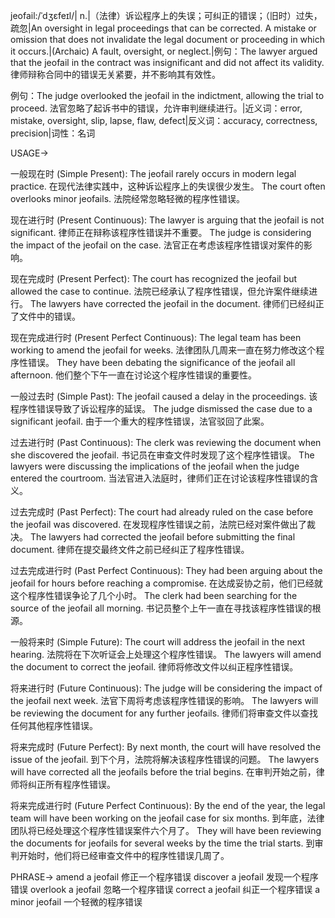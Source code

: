 jeofail:/ˈdʒɛfeɪl/| n.|（法律）诉讼程序上的失误；可纠正的错误；（旧时）过失，疏忽|An oversight in legal proceedings that can be corrected.  A mistake or omission that does not invalidate the legal document or proceeding in which it occurs.|(Archaic) A fault, oversight, or neglect.|例句：The lawyer argued that the jeofail in the contract was insignificant and did not affect its validity. 律师辩称合同中的错误无关紧要，并不影响其有效性。

例句：The judge overlooked the jeofail in the indictment, allowing the trial to proceed. 法官忽略了起诉书中的错误，允许审判继续进行。|近义词：error, mistake, oversight, slip, lapse, flaw, defect|反义词：accuracy, correctness, precision|词性：名词


USAGE->

一般现在时 (Simple Present):
The jeofail rarely occurs in modern legal practice.  在现代法律实践中，这种诉讼程序上的失误很少发生。
The court often overlooks minor jeofails. 法院经常忽略轻微的程序性错误。


现在进行时 (Present Continuous):
The lawyer is arguing that the jeofail is not significant.  律师正在辩称该程序性错误并不重要。
The judge is considering the impact of the jeofail on the case. 法官正在考虑该程序性错误对案件的影响。


现在完成时 (Present Perfect):
The court has recognized the jeofail but allowed the case to continue. 法院已经承认了程序性错误，但允许案件继续进行。
The lawyers have corrected the jeofail in the document. 律师们已经纠正了文件中的错误。


现在完成进行时 (Present Perfect Continuous):
The legal team has been working to amend the jeofail for weeks. 法律团队几周来一直在努力修改这个程序性错误。
They have been debating the significance of the jeofail all afternoon. 他们整个下午一直在讨论这个程序性错误的重要性。


一般过去时 (Simple Past):
The jeofail caused a delay in the proceedings.  该程序性错误导致了诉讼程序的延误。
The judge dismissed the case due to a significant jeofail.  由于一个重大的程序性错误，法官驳回了此案。


过去进行时 (Past Continuous):
The clerk was reviewing the document when she discovered the jeofail. 书记员在审查文件时发现了这个程序性错误。
The lawyers were discussing the implications of the jeofail when the judge entered the courtroom. 当法官进入法庭时，律师们正在讨论该程序性错误的含义。


过去完成时 (Past Perfect):
The court had already ruled on the case before the jeofail was discovered. 在发现程序性错误之前，法院已经对案件做出了裁决。
The lawyers had corrected the jeofail before submitting the final document. 律师在提交最终文件之前已经纠正了程序性错误。


过去完成进行时 (Past Perfect Continuous):
They had been arguing about the jeofail for hours before reaching a compromise. 在达成妥协之前，他们已经就这个程序性错误争论了几个小时。
The clerk had been searching for the source of the jeofail all morning. 书记员整个上午一直在寻找该程序性错误的根源。


一般将来时 (Simple Future):
The court will address the jeofail in the next hearing. 法院将在下次听证会上处理这个程序性错误。
The lawyers will amend the document to correct the jeofail. 律师将修改文件以纠正程序性错误。


将来进行时 (Future Continuous):
The judge will be considering the impact of the jeofail next week. 法官下周将考虑该程序性错误的影响。
The lawyers will be reviewing the document for any further jeofails. 律师们将审查文件以查找任何其他程序性错误。


将来完成时 (Future Perfect):
By next month, the court will have resolved the issue of the jeofail. 到下个月，法院将解决该程序性错误的问题。
The lawyers will have corrected all the jeofails before the trial begins. 在审判开始之前，律师将纠正所有程序性错误。


将来完成进行时 (Future Perfect Continuous):
By the end of the year, the legal team will have been working on the jeofail case for six months. 到年底，法律团队将已经处理这个程序性错误案件六个月了。
They will have been reviewing the documents for jeofails for several weeks by the time the trial starts. 到审判开始时，他们将已经审查文件中的程序性错误几周了。



PHRASE->
amend a jeofail  修正一个程序错误
discover a jeofail 发现一个程序错误
overlook a jeofail 忽略一个程序错误
correct a jeofail  纠正一个程序错误
a minor jeofail  一个轻微的程序错误
